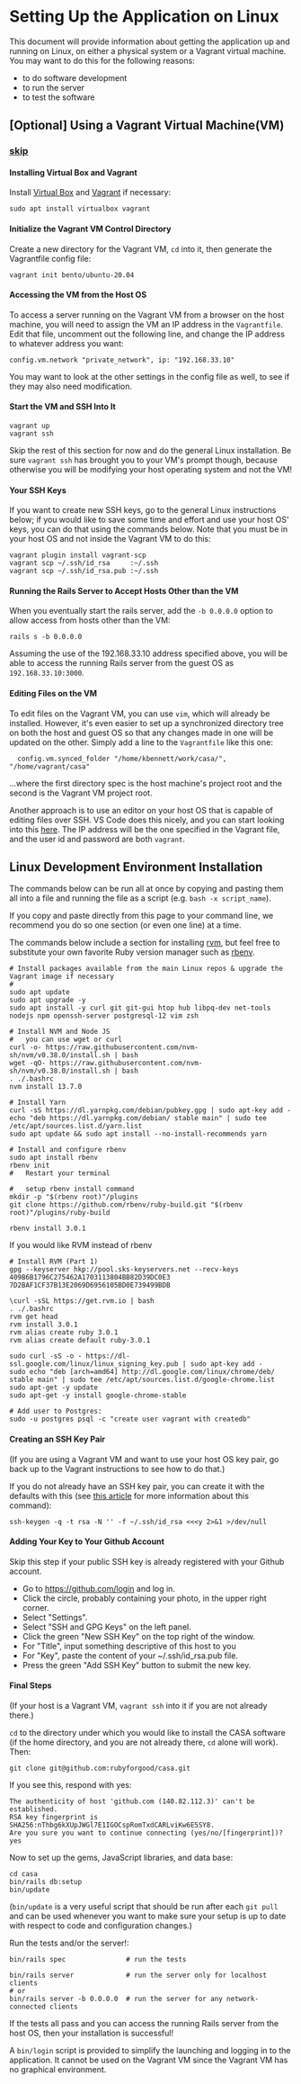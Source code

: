 # Setting Up the Application on Linux

This document will provide information about getting the application up and running on Linux, 
on either a physical system or a Vagrant virtual machine. You may want to do this for the following reasons:

* to do software development
* to run the server
* to test the software


## [Optional] Using a Vagrant Virtual Machine(VM)
### [skip](#linux-development-environment-installation)

#### Installing Virtual Box and Vagrant

Install [Virtual Box](https://www.virtualbox.org/) and [Vagrant](https://www.vagrantup.com/) if necessary:

```
sudo apt install virtualbox vagrant
```

#### Initialize the Vagrant VM Control Directory

Create a new directory for the Vagrant VM, `cd` into it, then generate the Vagrantfile config file:
 
```
vagrant init bento/ubuntu-20.04
```

#### Accessing the VM from the Host OS

To access a server running on the Vagrant VM from a browser on the host machine, 
you will need to assign the VM an IP address in the `Vagrantfile`.
Edit that file, uncomment out the following line, and change the IP address to whatever address you want:

```
config.vm.network "private_network", ip: "192.168.33.10"
```

You may want to look at the other settings in the config file as well, to see if they may also need modification.


#### Start the VM and SSH Into It

```
vagrant up
vagrant ssh
```

Skip the rest of this section for now and do the general Linux installation. Be sure `vagrant ssh`
has brought you to your VM's prompt though, because otherwise you will be modifying 
your host operating system and not the VM!

#### Your SSH Keys

If you want to create new SSH keys, go to the general Linux instructions below; if you would like to save some
time and effort and use your host OS' keys, you can do that using the commands below. Note that you must be in
your host OS and not inside the Vagrant VM to do this:

```
vagrant plugin install vagrant-scp
vagrant scp ~/.ssh/id_rsa     :~/.ssh
vagrant scp ~/.ssh/id_rsa.pub :~/.ssh
```

#### Running the Rails Server to Accept Hosts Other than the VM

When you eventually start the rails server, add the `-b 0.0.0.0` option to allow access from hosts other than the VM:

`rails s -b 0.0.0.0`

Assuming the use of the 192.168.33.10 address specified above,
you will be able to access the running Rails server from the guest OS as `192.168.33.10:3000`.


#### Editing Files on the VM

To edit files on the Vagrant VM, you can use `vim`, which will already be installed. However, it's even
easier to set up a synchronized directory tree on both the host and guest OS so that any changes made
in one will be updated on the other. Simply add a line to the `Vagrantfile` like this one:

```
  config.vm.synced_folder "/home/kbennett/work/casa/", "/home/vagrant/casa"
```

...where the first directory spec is the host machine's project root and the second is the Vagrant VM project root.

Another approach is to use an editor on your host OS that is capable of editing files over SSH.
VS Code does this nicely, and you can start looking into this 
[here](https://code.visualstudio.com/docs/remote/ssh-tutorial). The IP address will be the one specified
in the Vagrant file, and the user id and password are both `vagrant`.

## Linux Development Environment Installation

The commands below can be run all at once by copying and pasting them all into a file and running the file as a script
(e.g. `bash -x script_name`).
 
If you copy and paste directly from this page to your command line, we recommend you do so one section (or even one line) at a time.

The commands below include a section for installing [rvm](https://rvm.io/),
but feel free to substitute your own favorite Ruby version manager such as [rbenv](https://github.com/rbenv/rbenv).

```
# Install packages available from the main Linux repos & upgrade the Vagrant image if necessary
# 
sudo apt update
sudo apt upgrade -y
sudo apt install -y curl git git-gui htop hub libpq-dev net-tools nodejs npm openssh-server postgresql-12 vim zsh
```

```
# Install NVM and Node JS
#   you can use wget or curl
curl -o- https://raw.githubusercontent.com/nvm-sh/nvm/v0.38.0/install.sh | bash
wget -qO- https://raw.githubusercontent.com/nvm-sh/nvm/v0.38.0/install.sh | bash
. ./.bashrc
nvm install 13.7.0
```

```
# Install Yarn
curl -sS https://dl.yarnpkg.com/debian/pubkey.gpg | sudo apt-key add -
echo "deb https://dl.yarnpkg.com/debian/ stable main" | sudo tee /etc/apt/sources.list.d/yarn.list
sudo apt update && sudo apt install --no-install-recommends yarn
```

```
# Install and configure rbenv
sudo apt install rbenv
rbenv init
#   Restart your terminal

#   setup rbenv install command
mkdir -p "$(rbenv root)"/plugins
git clone https://github.com/rbenv/ruby-build.git "$(rbenv root)"/plugins/ruby-build

rbenv install 3.0.1
```

If you would like RVM instead of rbenv
```
# Install RVM (Part 1)
gpg --keyserver hkp://pool.sks-keyservers.net --recv-keys 409B6B1796C275462A1703113804BB82D39DC0E3 7D2BAF1CF37B13E2069D6956105BD0E739499BDB

\curl -sSL https://get.rvm.io | bash
. ./.bashrc
rvm get head
rvm install 3.0.1
rvm alias create ruby 3.0.1
rvm alias create default ruby-3.0.1
```

```# Download the Chrome browser (for RSpec testing):
sudo curl -sS -o - https://dl-ssl.google.com/linux/linux_signing_key.pub | sudo apt-key add -
sudo echo "deb [arch=amd64] http://dl.google.com/linux/chrome/deb/ stable main" | sudo tee /etc/apt/sources.list.d/google-chrome.list
sudo apt-get -y update
sudo apt-get -y install google-chrome-stable
```

```
# Add user to Postgres:
sudo -u postgres psql -c "create user vagrant with createdb"
```

#### Creating an SSH Key Pair

(If you are using a Vagrant VM and want to use your host OS key pair, go back up to the Vagrant
instructions to see how to do that.)

If you do not already have an SSH key pair, you can create it with the defaults with this 
(see [this article](https://stackoverflow.com/questions/43235179/how-to-execute-ssh-keygen-without-prompt#:~:text=If%20you%20don't%20want,flag%20%2Df%20to%20the%20command.&text=This%20way%20user%20will%20not,file(s)%20already%20exist.&text=leave%20out%20the%20%3E%2Fdev%2F,you%20want%20to%20print%20output.)
for more information about this command):

`ssh-keygen -q -t rsa -N '' -f ~/.ssh/id_rsa <<<y 2>&1 >/dev/null`

#### Adding Your Key to Your Github Account

Skip this step if your public SSH key is already registered with your Github account.

* Go to https://github.com/login and log in.
* Click the circle, probably containing your photo, in the upper right corner.
* Select "Settings".
* Select "SSH and GPG Keys" on the left panel.
* Click the green "New SSH Key" on the top right of the window.
* For "Title", input something descriptive of this host to you
* For "Key", paste the content of your ~/.ssh/id_rsa.pub file.
* Press the green "Add SSH Key" button to submit the new key.

#### Final Steps

(If your host is a Vagrant VM, `vagrant ssh` into it if you are not already there.)

`cd` to the directory under which you would like to install the CASA software 
(if the home directory, and you are not already there, `cd` alone will work). Then:

```
git clone git@github.com:rubyforgood/casa.git
```

If you see this, respond with yes:

```
The authenticity of host 'github.com (140.82.112.3)' can't be established.
RSA key fingerprint is SHA256:nThbg6kXUpJWGl7E1IGOCspRomTxdCARLviKw6E5SY8.
Are you sure you want to continue connecting (yes/no/[fingerprint])? yes
```

Now to set up the gems, JavaScript libraries, and data base:

```
cd casa
bin/rails db:setup
bin/update
```

(`bin/update` is a very useful script that should be run after each `git pull` and can be used whenever you want to make sure your setup is up to date with respect to code and configuration changes.)

Run the tests and/or the server!:

```
bin/rails spec               # run the tests

bin/rails server             # run the server only for localhost clients
# or 
bin/rails server -b 0.0.0.0  # run the server for any network-connected clients
```

If the tests all pass and you can access the running Rails server from the host OS,
then your installation is successful!

A `bin/login` script is provided to simplify the launching and logging in to the application. It cannot be used on the Vagrant VM since the Vagrant VM has no graphical environment.
